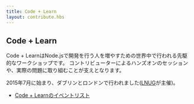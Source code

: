 ```yaml
---
title: Code + Learn
layout: contribute.hbs
---
```


## Code + Learn

<!--
Code + Learn is a worldwide initiative of workshop sprints to introduce new developers to working on Node.js.  Supportive, hands-on sessions are mentored by existing contributors and tackle real problems.

Kicking off in September 2015, sprints have already taken place in Dublin and London (led by [LNUG](http://lnug.org/)).

- [Code + Learn event listings](https://ti.to/code-and-learn)
-->

Code + LearnはNode.jsで開発を行う人を増やすための世界中で行われる先駆的なワークショップです。
コントリビューターによるハンズオンのセッションや、実際の問題に取り組むことが支えとなります。

2015年7月に始まり、ダブリンとロンドンで行われました([LNUG](http://lnug.org)が主催)。

- [Code + Learnのイベントリスト](https://ti.to/code-and-learn)
